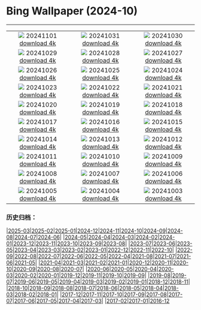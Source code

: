 # Bing Wallpaper (2024-10)
**************
| | | |
|:-:|:-:|:-:|
| ![](https://www.bing.com/th?id=OHR.VineyardsBlackForestFall_ZH-CN6767078591_1920x1080.jpg) 20241101 [download 4k](https://www.bing.com/th?id=OHR.VineyardsBlackForestFall_ZH-CN6767078591_UHD.jpg) | ![](https://www.bing.com/th?id=OHR.GargoyleParis_ZH-CN1668628241_1920x1080.jpg) 20241031 [download 4k](https://www.bing.com/th?id=OHR.GargoyleParis_ZH-CN1668628241_UHD.jpg) | ![](https://www.bing.com/th?id=OHR.HauntedEdinburgh_ZH-CN1461834159_1920x1080.jpg) 20241030 [download 4k](https://www.bing.com/th?id=OHR.HauntedEdinburgh_ZH-CN1461834159_UHD.jpg) |
| ![](https://www.bing.com/th?id=OHR.GreatOwl_ZH-CN1259534922_1920x1080.jpg) 20241029 [download 4k](https://www.bing.com/th?id=OHR.GreatOwl_ZH-CN1259534922_UHD.jpg) | ![](https://www.bing.com/th?id=OHR.PumpkinMist_ZH-CN0898655859_1920x1080.jpg) 20241028 [download 4k](https://www.bing.com/th?id=OHR.PumpkinMist_ZH-CN0898655859_UHD.jpg) | ![](https://www.bing.com/th?id=OHR.PolarBearHug_ZH-CN0696077546_1920x1080.jpg) 20241027 [download 4k](https://www.bing.com/th?id=OHR.PolarBearHug_ZH-CN0696077546_UHD.jpg) |
| ![](https://www.bing.com/th?id=OHR.GhostForest_ZH-CN9648216213_1920x1080.jpg) 20241026 [download 4k](https://www.bing.com/th?id=OHR.GhostForest_ZH-CN9648216213_UHD.jpg) | ![](https://www.bing.com/th?id=OHR.MontBlancMassif_ZH-CN9172264924_1920x1080.jpg) 20241025 [download 4k](https://www.bing.com/th?id=OHR.MontBlancMassif_ZH-CN9172264924_UHD.jpg) | ![](https://www.bing.com/th?id=OHR.BodieCalifornia_ZH-CN8941360519_1920x1080.jpg) 20241024 [download 4k](https://www.bing.com/th?id=OHR.BodieCalifornia_ZH-CN8941360519_UHD.jpg) |
| ![](https://www.bing.com/th?id=OHR.MadameSherriCastle_ZH-CN8101580548_1920x1080.jpg) 20241023 [download 4k](https://www.bing.com/th?id=OHR.MadameSherriCastle_ZH-CN8101580548_UHD.jpg) | ![](https://www.bing.com/th?id=OHR.MonsterDoor_ZH-CN6613337019_1920x1080.jpg) 20241022 [download 4k](https://www.bing.com/th?id=OHR.MonsterDoor_ZH-CN6613337019_UHD.jpg) | ![](https://www.bing.com/th?id=OHR.AutumnCypress_ZH-CN5099875619_1920x1080.jpg) 20241021 [download 4k](https://www.bing.com/th?id=OHR.AutumnCypress_ZH-CN5099875619_UHD.jpg) |
| ![](https://www.bing.com/th?id=OHR.SmilingSloth_ZH-CN4646662964_1920x1080.jpg) 20241020 [download 4k](https://www.bing.com/th?id=OHR.SmilingSloth_ZH-CN4646662964_UHD.jpg) | ![](https://www.bing.com/th?id=OHR.DenderaTemple_ZH-CN3097745887_1920x1080.jpg) 20241019 [download 4k](https://www.bing.com/th?id=OHR.DenderaTemple_ZH-CN3097745887_UHD.jpg) | ![](https://www.bing.com/th?id=OHR.CentralParkAutumn_ZH-CN2757358246_1920x1080.jpg) 20241018 [download 4k](https://www.bing.com/th?id=OHR.CentralParkAutumn_ZH-CN2757358246_UHD.jpg) |
| ![](https://www.bing.com/th?id=OHR.KochiaJapan_ZH-CN9896157139_1920x1080.jpg) 20241017 [download 4k](https://www.bing.com/th?id=OHR.KochiaJapan_ZH-CN9896157139_UHD.jpg) | ![](https://www.bing.com/th?id=OHR.FossilsDorset_ZH-CN8722623801_1920x1080.jpg) 20241016 [download 4k](https://www.bing.com/th?id=OHR.FossilsDorset_ZH-CN8722623801_UHD.jpg) | ![](https://www.bing.com/th?id=OHR.MaraMigration_ZH-CN8215566853_1920x1080.jpg) 20241015 [download 4k](https://www.bing.com/th?id=OHR.MaraMigration_ZH-CN8215566853_UHD.jpg) |
| ![](https://www.bing.com/th?id=OHR.CocoBeach_ZH-CN7503553722_1920x1080.jpg) 20241014 [download 4k](https://www.bing.com/th?id=OHR.CocoBeach_ZH-CN7503553722_UHD.jpg) | ![](https://www.bing.com/th?id=OHR.AlcazarSeville_ZH-CN5581795099_1920x1080.jpg) 20241013 [download 4k](https://www.bing.com/th?id=OHR.AlcazarSeville_ZH-CN5581795099_UHD.jpg) | ![](https://www.bing.com/th?id=OHR.QuebecDuck_ZH-CN0588954873_1920x1080.jpg) 20241012 [download 4k](https://www.bing.com/th?id=OHR.QuebecDuck_ZH-CN0588954873_UHD.jpg) |
| ![](https://www.bing.com/th?id=OHR.Chongyang2024_ZH-CN4180097837_1920x1080.jpg) 20241011 [download 4k](https://www.bing.com/th?id=OHR.Chongyang2024_ZH-CN4180097837_UHD.jpg) | ![](https://www.bing.com/th?id=OHR.SoranoItaly_ZH-CN5842160079_1920x1080.jpg) 20241010 [download 4k](https://www.bing.com/th?id=OHR.SoranoItaly_ZH-CN5842160079_UHD.jpg) | ![](https://www.bing.com/th?id=OHR.AspensColorado_ZH-CN0132780533_1920x1080.jpg) 20241009 [download 4k](https://www.bing.com/th?id=OHR.AspensColorado_ZH-CN0132780533_UHD.jpg) |
| ![](https://www.bing.com/th?id=OHR.SoranoItaly_ZH-CN1190725201_1920x1080.jpg) 20241008 [download 4k](https://www.bing.com/th?id=OHR.SoranoItaly_ZH-CN1190725201_UHD.jpg) | ![](https://www.bing.com/th?id=OHR.BoraPapeete_ZH-CN1991283465_1920x1080.jpg) 20241007 [download 4k](https://www.bing.com/th?id=OHR.BoraPapeete_ZH-CN1991283465_UHD.jpg) | ![](https://www.bing.com/th?id=OHR.CoyoteGulch_ZH-CN2869463336_1920x1080.jpg) 20241006 [download 4k](https://www.bing.com/th?id=OHR.CoyoteGulch_ZH-CN2869463336_UHD.jpg) |
| ![](https://www.bing.com/th?id=OHR.ElephantTeacher_ZH-CN0543308499_1920x1080.jpg) 20241005 [download 4k](https://www.bing.com/th?id=OHR.ElephantTeacher_ZH-CN0543308499_UHD.jpg) | ![](https://www.bing.com/th?id=OHR.EuropaMoon_ZH-CN0149249980_1920x1080.jpg) 20241004 [download 4k](https://www.bing.com/th?id=OHR.EuropaMoon_ZH-CN0149249980_UHD.jpg) | ![](https://www.bing.com/th?id=OHR.TajMahalReflection_ZH-CN7498774173_1920x1080.jpg) 20241003 [download 4k](https://www.bing.com/th?id=OHR.TajMahalReflection_ZH-CN7498774173_UHD.jpg) |

### 历史归档：

|[2025-03](/../2025-03/2025-03.md)|[2025-02](/../2025-02/2025-02.md)|[2025-01](/../2025-01/2025-01.md)|[2024-12](/../2024-12/2024-12.md)|[2024-11](/../2024-11/2024-11.md)|[2024-10](/2024-10.md)|[2024-09](/../2024-09/2024-09.md)|[2024-08](/../2024-08/2024-08.md)|[2024-07](/../2024-07/2024-07.md)|[2024-06](/../2024-06/2024-06.md)|
|[2024-05](/../2024-05/2024-05.md)|[2024-04](/../2024-04/2024-04.md)|[2024-03](/../2024-03/2024-03.md)|[2024-02](/../2024-02/2024-02.md)|[2024-01](/../2024-01/2024-01.md)|[2023-12](/../2023-12/2023-12.md)|[2023-11](/../2023-11/2023-11.md)|[2023-10](/../2023-10/2023-10.md)|[2023-09](/../2023-09/2023-09.md)|[2023-08](/../2023-08/2023-08.md)|
|[2023-07](/../2023-07/2023-07.md)|[2023-06](/../2023-06/2023-06.md)|[2023-05](/../2023-05/2023-05.md)|[2023-04](/../2023-04/2023-04.md)|[2023-03](/../2023-03/2023-03.md)|[2023-02](/../2023-02/2023-02.md)|[2023-01](/../2023-01/2023-01.md)|[2022-12](/../2022-12/2022-12.md)|[2022-11](/../2022-11/2022-11.md)|[2022-10](/../2022-10/2022-10.md)|
|[2022-09](/../2022-09/2022-09.md)|[2022-08](/../2022-08/2022-08.md)|[2022-07](/../2022-07/2022-07.md)|[2022-06](/../2022-06/2022-06.md)|[2022-05](/../2022-05/2022-05.md)|[2022-04](/../2022-04/2022-04.md)|[2021-08](/../2021-08/2021-08.md)|[2021-07](/../2021-07/2021-07.md)|[2021-06](/../2021-06/2021-06.md)|[2021-05](/../2021-05/2021-05.md)|
|[2021-04](/../2021-04/2021-04.md)|[2021-03](/../2021-03/2021-03.md)|[2021-02](/../2021-02/2021-02.md)|[2021-01](/../2021-01/2021-01.md)|[2020-12](/../2020-12/2020-12.md)|[2020-11](/../2020-11/2020-11.md)|[2020-10](/../2020-10/2020-10.md)|[2020-09](/../2020-09/2020-09.md)|[2020-08](/../2020-08/2020-08.md)|[2020-07](/../2020-07/2020-07.md)|
|[2020-06](/../2020-06/2020-06.md)|[2020-05](/../2020-05/2020-05.md)|[2020-04](/../2020-04/2020-04.md)|[2020-03](/../2020-03/2020-03.md)|[2020-02](/../2020-02/2020-02.md)|[2020-01](/../2020-01/2020-01.md)|[2019-12](/../2019-12/2019-12.md)|[2019-11](/../2019-11/2019-11.md)|[2019-10](/../2019-10/2019-10.md)|[2019-09](/../2019-09/2019-09.md)|
|[2019-08](/../2019-08/2019-08.md)|[2019-07](/../2019-07/2019-07.md)|[2019-06](/../2019-06/2019-06.md)|[2019-05](/../2019-05/2019-05.md)|[2019-04](/../2019-04/2019-04.md)|[2019-03](/../2019-03/2019-03.md)|[2019-02](/../2019-02/2019-02.md)|[2019-01](/../2019-01/2019-01.md)|[2018-12](/../2018-12/2018-12.md)|[2018-11](/../2018-11/2018-11.md)|
|[2018-10](/../2018-10/2018-10.md)|[2018-09](/../2018-09/2018-09.md)|[2018-08](/../2018-08/2018-08.md)|[2018-07](/../2018-07/2018-07.md)|[2018-06](/../2018-06/2018-06.md)|[2018-05](/../2018-05/2018-05.md)|[2018-04](/../2018-04/2018-04.md)|[2018-03](/../2018-03/2018-03.md)|[2018-02](/../2018-02/2018-02.md)|[2018-01](/../2018-01/2018-01.md)|
|[2017-12](/../2017-12/2017-12.md)|[2017-11](/../2017-11/2017-11.md)|[2017-10](/../2017-10/2017-10.md)|[2017-09](/../2017-09/2017-09.md)|[2017-08](/../2017-08/2017-08.md)|[2017-07](/../2017-07/2017-07.md)|[2017-06](/../2017-06/2017-06.md)|[2017-05](/../2017-05/2017-05.md)|[2017-04](/../2017-04/2017-04.md)|[2017-03](/../2017-03/2017-03.md)|
|[2017-02](/../2017-02/2017-02.md)|[2017-01](/../2017-01/2017-01.md)|[2016-12](/../2016-12/2016-12.md)